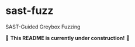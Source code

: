 # sast-fuzz

SAST-Guided Greybox Fuzzing

:construction: **This README is currently under construction!** :construction:
